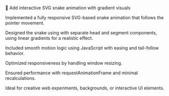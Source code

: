 🎨 Add interactive SVG snake animation with gradient visuals

Implemented a fully responsive SVG-based snake animation that follows the pointer movement.

Designed the snake using <defs> with separate head and segment components, using linear gradients for a realistic effect.

Included smooth motion logic using JavaScript with easing and tail-follow behavior.

Optimized responsiveness by handling window resizing.

Ensured performance with requestAnimationFrame and minimal recalculations.

Ideal for creative web experiments, backgrounds, or interactive UI elements.
